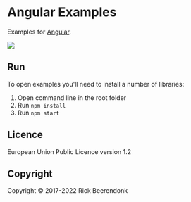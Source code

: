 # Angular Examples

Examples for [Angular](http://angular.io/).

![](https://img.shields.io/github/license/rickbeerendonk/angular-examples.svg)

## Run

To open examples you'll need to install a number of libraries:

1. Open command line in the root folder
2. Run `npm install`
3. Run `npm start`

## Licence

European Union Public Licence version 1.2

## Copyright

Copyright © 2017-2022 Rick Beerendonk
